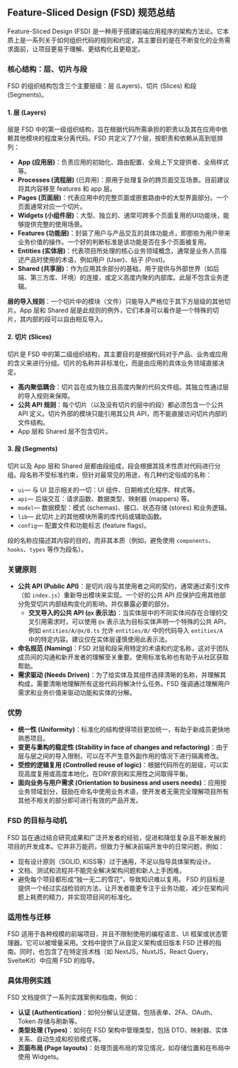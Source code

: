 ## Feature-Sliced Design (FSD) 规范总结

Feature-Sliced Design (FSD) 是一种用于搭建前端应用程序的架构方法论。它本质上是一系列关于如何组织代码的规则和约定，其主要目的是在不断变化的业务需求面前，让项目更易于理解、更结构化且更稳定。

### 核心结构：层、切片与段

FSD 的组织结构包含三个主要层级：层 (Layers)、切片 (Slices) 和段 (Segments)。

#### 1. 层 (Layers)
层是 FSD 中的第一级组织结构，旨在根据代码所需承担的职责以及其在应用中依赖其他模块的程度来分离代码。FSD 共定义了7个层，按职责和依赖从高到低排列：

* **App (应用层)**：负责应用的初始化、路由配置、全局上下文提供者、全局样式等。
* **Processes (流程层)** (已弃用)：原用于处理复杂的跨页面交互场景。目前建议将其内容移至 features 和 app 层。
* **Pages (页面层)**：代表应用中的完整页面或嵌套路由中的大型界面部分。一个页面通常对应一个切片。
* **Widgets (小组件层)**：大型、独立的、通常可跨多个页面复用的UI功能块，能够提供完整的使用场景。
* **Features (功能层)**：封装了用户与产品交互的具体功能点，即那些为用户带来业务价值的操作。一个好的判断标准是该功能是否在多个页面被复用。
* **Entities (实体层)**：代表项目所处理的核心业务领域概念，通常是业务人员描述产品时使用的术语，例如用户 (User)、帖子 (Post)。
* **Shared (共享层)**：作为应用其余部分的基础，用于提供与外部世界（如后端、第三方库、环境）的连接，或定义高度内聚的内部库。此层不包含业务逻辑。

**层的导入规则**：一个切片中的模块（文件）只能导入严格位于其下方层级的其他切片。App 层和 Shared 层是此规则的例外，它们本身可以看作是一个特殊的切片，其内部的段可以自由相互导入。

#### 2. 切片 (Slices)
切片是 FSD 中的第二级组织结构，其主要目的是根据代码对于产品、业务或应用的含义来进行分组。切片的名称并非标准化，而是由应用的具体业务领域直接决定。

* **高内聚低耦合**：切片旨在成为独立且高度内聚的代码文件组。其独立性通过层的导入规则来保障。
* **公共 API 规则**：每个切片（以及没有切片的层中的段）都必须包含一个公共 API 定义。切片外部的模块只能引用其公共 API，而不能直接访问切片内部的文件结构。
* App 层和 Shared 层不包含切片。

#### 3. 段 (Segments)
切片以及 App 层和 Shared 层都由段组成，段会根据其技术性质对代码进行分组。段名称不受标准约束，但针对最常见的用途，有几种约定俗成的名称：

* `ui`— 与 UI 显示相关的一切：UI 组件、日期格式化程序、样式等。
* `api`— 后端交互：请求函数、数据类型、映射器 (mappers) 等。
* `model`— 数据模型：模式 (schemas)、接口、状态存储 (stores) 和业务逻辑。
* `lib`— 此切片上的其他模块所需的库代码或辅助函数。
* `config`— 配置文件和功能标志 (feature flags)。

段的名称应描述其内容的目的，而非其本质（例如，避免使用 `components`、`hooks`、`types` 等作为段名）。

### 关键原则

* **公共 API (Public API)**：是切片/段与其使用者之间的契约，通常通过索引文件（如 `index.js`）重新导出模块来实现。一个好的公共 API 应保护应用其他部分免受切片内部结构变化的影响，并仅暴露必要的部分。
    * **交叉导入的公共 API (`@x` 表示法)**：当实体层中的不同实体间存在合理的交叉引用需求时，可以使用 `@x` 表示法为目标实体声明一个特殊的公共 API，例如 `entities/A/@x/B.ts` 允许 `entities/B/` 中的代码导入 `entities/A` 中的特定内容。建议仅在实体层谨慎使用此表示法。
* **命名规范 (Naming)**：FSD 对层和段采用特定的术语和约定名称，这对于团队成员间的沟通和新开发者的理解至关重要。使用标准名称也有助于从社区获取帮助。
* **需求驱动 (Needs Driven)**：为了给实体及其组件选择清晰的名称，并理解其构成，需要清晰地理解所有这些代码将解决什么任务。FSD 强调通过理解用户需求和业务价值来驱动功能和实体的分解。

### 优势

* **统一性 (Uniformity)**：标准化的结构使得项目更加统一，有助于新成员更快地熟悉项目。
* **变更与重构的稳定性 (Stability in face of changes and refactoring)**：由于层与层之间的导入限制，可以在不产生意外副作用的情况下进行隔离修改。
* **受控的逻辑复用 (Controlled reuse of logic)**：根据代码所在的层级，可以实现高度复用或高度本地化，在DRY原则和实用性之间取得平衡。
* **面向业务与用户需求 (Orientation to business and users needs)**：应用按业务领域划分，鼓励在命名中使用业务术语，使开发者无需完全理解项目所有其他不相关的部分即可进行有效的产品开发。

### FSD 的目标与动机

FSD 旨在通过结合研究成果和广泛开发者的经验，促进和降低复杂且不断发展的项目的开发成本。它并非万能药，但致力于解决前端开发中的日常问题，例如：
* 现有设计原则（SOLID, KISS等）过于通用，不足以指导具体架构设计。
* 文档、测试和流程并不能完全解决架构问题和新人上手困难。
* 避免每个项目都形成“独一无二的雪花”，导致知识难以复用。
FSD 的目标是提供一个经过实战检验的方法，让开发者能更专注于业务功能，减少在架构问题上耗费的精力，并实现项目间的标准化。

### 适用性与迁移

FSD 适用于各种规模的前端项目，并且不限制使用的编程语言、UI 框架或状态管理器。它可以被增量采用。文档中提供了从自定义架构或旧版本 FSD 迁移的指南。同时，也包含了在特定技术栈（如 NextJS，NuxtJS，React Query，SvelteKit）中应用 FSD 的指导。

### 具体用例实践

FSD 文档提供了一系列实践案例和指南，例如：
* **认证 (Authentication)**：如何分解认证逻辑，包括表单、2FA、OAuth、Token 存储与刷新等。
* **类型处理 (Types)**：如何在 FSD 架构中管理类型，包括 DTO、映射器、实体关系、自动生成和校验模式等。
* **页面布局 (Page layouts)**：处理页面布局的常见情况，如存储位置和在布局中使用 Widgets。